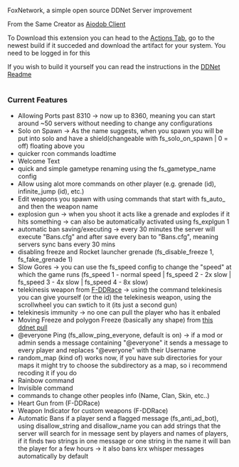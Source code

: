 FoxNetwork, a simple open source DDNet Server improvement

From the Same Creator as [Aiodob Client](https://github.com/qxdFox/Aiodob-Client-DDNet)

To Download this extension you can head to the [Actions Tab](https://github.com/qxdFoxs/FoxNet-DDNet/actions/workflows/build.yml), go to the newest build if it succeded and download the artifact for your system. You need to be logged in for this

If you wish to build it yourself you can read the instructions in the [DDNet Readme](https://github.com/ddnet/ddnet)

#
### Current Features

- Allowing Ports past 8310 -> now up to 8360, meaning you can start around ~50 servers without needing to change any configurations
- Solo on Spawn -> As the name suggests, when you spawn you will be put into solo and have a shield(changeable with fs_solo_on_spawn | 0 = off) floating above you
- quicker rcon commands loadtime
- Welcome Text
- quick and simple gametype renaming using the fs_gametype_name config
- Allow using alot more commands on other player (e.g. grenade (id), infinite_jump (id), etc.)
- Edit weapons you spawn with using commands that start with fs_auto_ and then the weapon name
- explosion gun -> when you shoot it acts like a grenade and explodes if it hits something -> can also be automatically activated using fs_explgun 1
- automatic ban saving/executing -> every 30 minutes the server will execute "Bans.cfg" and after save every ban to "Bans.cfg", meaning servers sync bans every 30 mins
- disabling freeze and Rocket launcher grenade (fs_disable_freeze 1, fs_fake_grenade 1)
- Slow Gores -> you can use the fs_speed config to change the "speed" at which the game runs (fs_speed 1 - normal speed | fs_speed 2 - 2x slow | fs_speed 3 - 4x slow | fs_speed 4 - 8x slow)
- telekinesis weapon from [F-DDRace](https://github.com/fokkonaut/F-DDrace) -> using the command telekinesis you can give yourself (or the id) the telekinesis weapon, using the scrollwheel you can swtich to it (its just a second gun)
- telekinesis immunity -> no one can pull the player who has it enbaled
- Moving Freeze and polygon Freeze (basically any shape) from [this ddnet pull](https://github.com/ddnet/ddnet/pull/9469)
- @everyone Ping (fs_allow_ping_everyone, default is on) -> if a mod or admin sends a message containing "@everyone" it sends a message to every player and replaces "@everyone" with their Username
- random_map (kind of) works now, if you have sub directories for your maps it might try to choose the subdirectory as a map, so i recommend recoding it if you do
- Rainbow command
- Invisible command
- commands to change other peoples info (Name, Clan, Skin, etc..)
- Heart Gun from (F-DDRace)
- Weapon Indicator for custom weapons (F-DDRace)
- Automatic Bans if a player send a flagged message (fs_anti_ad_bot), using disallow_string and disallow_name you can add strings that the server will search for in message sent by players and names of players,
  if it finds two strings in one message or one string in the name it will ban the player for a few hours -> it also bans krx whisper messages automatically by default